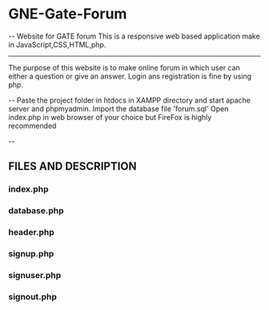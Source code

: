 # GNE-Gate-Forum
--
Website for GATE forum
This is a responsive web based application make in JavaScript,CSS,HTML,php.

---
The purpose of this website is to make online forum in which user can either a question or give an answer.
Login ans registration is fine by using php.

--
Paste the project folder in htdocs in XAMPP directory and start apache server and phpmyadmin.
Import the database file 'forum.sql'
Open index.php in web browser of your choice but FireFox is highly recommended

--

## FILES AND DESCRIPTION

### index.php     
### database.php
### header.php
### signup.php
### signuser.php
### signout.php
